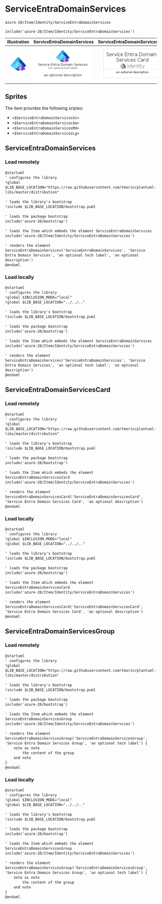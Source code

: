 # ServiceEntraDomainServices


```text
azure-20/Item/Identity/ServiceEntraDomainServices
```

```text
include('azure-20/Item/Identity/ServiceEntraDomainServices')
```



| Illustration | ServiceEntraDomainServices | ServiceEntraDomainServicesCard | ServiceEntraDomainServicesGroup |
| :---: | :---: | :---: | :---: |
| ![illustration for Illustration](../../../azure-20/Item/Identity/ServiceEntraDomainServices.png) | ![illustration for ServiceEntraDomainServices](../../../azure-20/Item/Identity/ServiceEntraDomainServices.Local.png) | ![illustration for ServiceEntraDomainServicesCard](../../../azure-20/Item/Identity/ServiceEntraDomainServicesCard.Local.png) | ![illustration for ServiceEntraDomainServicesGroup](../../../azure-20/Item/Identity/ServiceEntraDomainServicesGroup.Local.png) |



## Sprites
The item provides the following sriptes:

- `<$ServiceEntraDomainServicesXs>`
- `<$ServiceEntraDomainServicesSm>`
- `<$ServiceEntraDomainServicesMd>`
- `<$ServiceEntraDomainServicesLg>`





## ServiceEntraDomainServices

### Load remotely
```plantuml
@startuml
' configures the library
!global $LIB_BASE_LOCATION="https://raw.githubusercontent.com/tmorin/plantuml-libs/master/distribution"

' loads the library's bootstrap
!include $LIB_BASE_LOCATION/bootstrap.puml

' loads the package bootstrap
include('azure-20/bootstrap')

' loads the Item which embeds the element ServiceEntraDomainServices
include('azure-20/Item/Identity/ServiceEntraDomainServices')

' renders the element
ServiceEntraDomainServices('ServiceEntraDomainServices', 'Service Entra Domain Services', 'an optional tech label', 'an optional description')
@enduml
```

### Load locally
```plantuml
@startuml
' configures the library
!global $INCLUSION_MODE="local"
!global $LIB_BASE_LOCATION="../../.."

' loads the library's bootstrap
!include $LIB_BASE_LOCATION/bootstrap.puml

' loads the package bootstrap
include('azure-20/bootstrap')

' loads the Item which embeds the element ServiceEntraDomainServices
include('azure-20/Item/Identity/ServiceEntraDomainServices')

' renders the element
ServiceEntraDomainServices('ServiceEntraDomainServices', 'Service Entra Domain Services', 'an optional tech label', 'an optional description')
@enduml
```

## ServiceEntraDomainServicesCard

### Load remotely
```plantuml
@startuml
' configures the library
!global $LIB_BASE_LOCATION="https://raw.githubusercontent.com/tmorin/plantuml-libs/master/distribution"

' loads the library's bootstrap
!include $LIB_BASE_LOCATION/bootstrap.puml

' loads the package bootstrap
include('azure-20/bootstrap')

' loads the Item which embeds the element ServiceEntraDomainServicesCard
include('azure-20/Item/Identity/ServiceEntraDomainServices')

' renders the element
ServiceEntraDomainServicesCard('ServiceEntraDomainServicesCard', 'Service Entra Domain Services Card', 'an optional description')
@enduml
```

### Load locally
```plantuml
@startuml
' configures the library
!global $INCLUSION_MODE="local"
!global $LIB_BASE_LOCATION="../../.."

' loads the library's bootstrap
!include $LIB_BASE_LOCATION/bootstrap.puml

' loads the package bootstrap
include('azure-20/bootstrap')

' loads the Item which embeds the element ServiceEntraDomainServicesCard
include('azure-20/Item/Identity/ServiceEntraDomainServices')

' renders the element
ServiceEntraDomainServicesCard('ServiceEntraDomainServicesCard', 'Service Entra Domain Services Card', 'an optional description')
@enduml
```

## ServiceEntraDomainServicesGroup

### Load remotely
```plantuml
@startuml
' configures the library
!global $LIB_BASE_LOCATION="https://raw.githubusercontent.com/tmorin/plantuml-libs/master/distribution"

' loads the library's bootstrap
!include $LIB_BASE_LOCATION/bootstrap.puml

' loads the package bootstrap
include('azure-20/bootstrap')

' loads the Item which embeds the element ServiceEntraDomainServicesGroup
include('azure-20/Item/Identity/ServiceEntraDomainServices')

' renders the element
ServiceEntraDomainServicesGroup('ServiceEntraDomainServicesGroup', 'Service Entra Domain Services Group', 'an optional tech label') {
    note as note
        the content of the group
    end note
}
@enduml
```

### Load locally
```plantuml
@startuml
' configures the library
!global $INCLUSION_MODE="local"
!global $LIB_BASE_LOCATION="../../.."

' loads the library's bootstrap
!include $LIB_BASE_LOCATION/bootstrap.puml

' loads the package bootstrap
include('azure-20/bootstrap')

' loads the Item which embeds the element ServiceEntraDomainServicesGroup
include('azure-20/Item/Identity/ServiceEntraDomainServices')

' renders the element
ServiceEntraDomainServicesGroup('ServiceEntraDomainServicesGroup', 'Service Entra Domain Services Group', 'an optional tech label') {
    note as note
        the content of the group
    end note
}
@enduml
```

